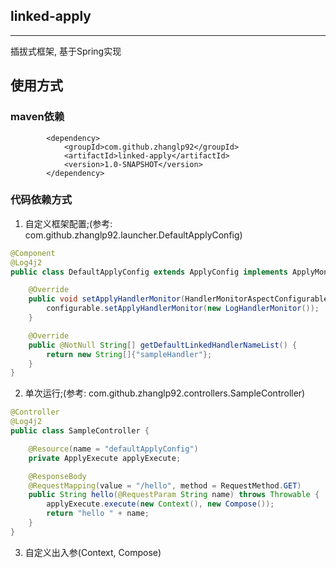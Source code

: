 ## linked-apply
---

插拔式框架, 基于Spring实现

## 使用方式

### maven依赖

```text
        <dependency>
            <groupId>com.github.zhanglp92</groupId>
            <artifactId>linked-apply</artifactId>
            <version>1.0-SNAPSHOT</version>
        </dependency>
```

### 代码依赖方式

1. 自定义框架配置;(参考: com.github.zhanglp92.launcher.DefaultApplyConfig)

```java
@Component
@Log4j2
public class DefaultApplyConfig extends ApplyConfig implements ApplyMonitorConfigurable {

    @Override
    public void setApplyHandlerMonitor(HandlerMonitorAspectConfigurable configurable) {
        configurable.setApplyHandlerMonitor(new LogHandlerMonitor());
    }

    @Override
    public @NotNull String[] getDefaultLinkedHandlerNameList() {
        return new String[]{"sampleHandler"};
    }
}
```

2. 单次运行;(参考: com.github.zhanglp92.controllers.SampleController)
```java
@Controller
@Log4j2
public class SampleController {

    @Resource(name = "defaultApplyConfig")
    private ApplyExecute applyExecute;

    @ResponseBody
    @RequestMapping(value = "/hello", method = RequestMethod.GET)
    public String hello(@RequestParam String name) throws Throwable {
        applyExecute.execute(new Context(), new Compose());
        return "hello " + name;
    }
}
```

3. 自定义出入参(Context, Compose)